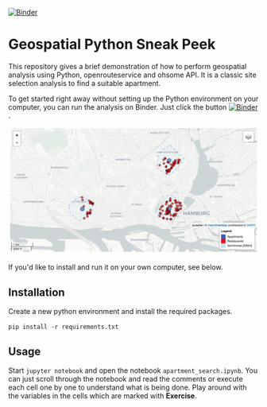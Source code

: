 [![Binder](https://mybinder.org/badge_logo.svg)](https://gesis.mybinder.org/v2/gh/veitu/geospatial_python_sneak_peek/HEAD?labpath=apartment_search.ipynb)
# Geospatial Python Sneak Peek

This repository gives a brief demonstration of how to perform geospatial analysis using Python, openrouteservice and ohsome API. It is a classic site selection analysis to find a suitable apartment.

To get started right away without setting up the Python environment on your computer, you can run the analysis on Binder. Just click the button [![Binder](https://mybinder.org/badge_logo.svg)](https://gesis.mybinder.org/v2/gh/veitu/geospatial_python_sneak_peek/HEAD?labpath=apartment_search.ipynb).

<p align=center>
<img src="./img/final_map.png" width=800px/>
</p>

If you'd like to install and run it on your own computer, see below.  

## Installation

Create a new python environment and install the required packages.

```
pip install -r requirements.txt
```

## Usage

Start `jupyter notebook` and open the notebook `apartment_search.ipynb`. You can just scroll through the notebook and read the comments or execute each cell one by one to understand what is being done. Play around with the variables in the cells which are marked with **Exercise**.
